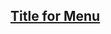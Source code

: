 <section
  id="section-id"
  data-item="Title for Menu"
>
  <a href="section-id">
    <h2>Title for Menu</h2>
  </a>
  
</section>